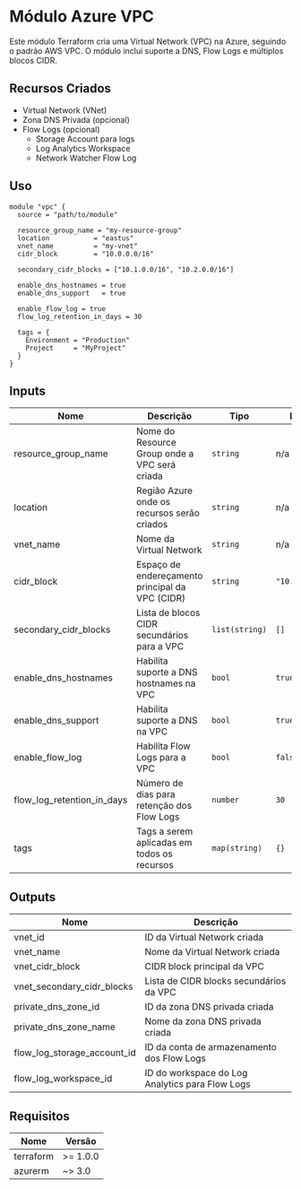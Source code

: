 # Módulo Azure VPC

Este módulo Terraform cria uma Virtual Network (VPC) na Azure, seguindo o padrão AWS VPC. O módulo inclui suporte a DNS, Flow Logs e múltiplos blocos CIDR.

## Recursos Criados

- Virtual Network (VNet)
- Zona DNS Privada (opcional)
- Flow Logs (opcional)
  - Storage Account para logs
  - Log Analytics Workspace
  - Network Watcher Flow Log

## Uso

```hcl
module "vpc" {
  source = "path/to/module"

  resource_group_name = "my-resource-group"
  location           = "eastus"
  vnet_name          = "my-vnet"
  cidr_block         = "10.0.0.0/16"
  
  secondary_cidr_blocks = ["10.1.0.0/16", "10.2.0.0/16"]
  
  enable_dns_hostnames = true
  enable_dns_support   = true
  
  enable_flow_log = true
  flow_log_retention_in_days = 30

  tags = {
    Environment = "Production"
    Project     = "MyProject"
  }
}
```

## Inputs

| Nome | Descrição | Tipo | Default | Obrigatório |
|------|-----------|------|---------|:-----------:|
| resource_group_name | Nome do Resource Group onde a VPC será criada | `string` | n/a | sim |
| location | Região Azure onde os recursos serão criados | `string` | n/a | sim |
| vnet_name | Nome da Virtual Network | `string` | n/a | sim |
| cidr_block | Espaço de endereçamento principal da VPC (CIDR) | `string` | `"10.0.0.0/16"` | não |
| secondary_cidr_blocks | Lista de blocos CIDR secundários para a VPC | `list(string)` | `[]` | não |
| enable_dns_hostnames | Habilita suporte a DNS hostnames na VPC | `bool` | `true` | não |
| enable_dns_support | Habilita suporte a DNS na VPC | `bool` | `true` | não |
| enable_flow_log | Habilita Flow Logs para a VPC | `bool` | `false` | não |
| flow_log_retention_in_days | Número de dias para retenção dos Flow Logs | `number` | `30` | não |
| tags | Tags a serem aplicadas em todos os recursos | `map(string)` | `{}` | não |

## Outputs

| Nome | Descrição |
|------|-----------|
| vnet_id | ID da Virtual Network criada |
| vnet_name | Nome da Virtual Network criada |
| vnet_cidr_block | CIDR block principal da VPC |
| vnet_secondary_cidr_blocks | Lista de CIDR blocks secundários da VPC |
| private_dns_zone_id | ID da zona DNS privada criada |
| private_dns_zone_name | Nome da zona DNS privada criada |
| flow_log_storage_account_id | ID da conta de armazenamento dos Flow Logs |
| flow_log_workspace_id | ID do workspace do Log Analytics para Flow Logs |

## Requisitos

| Nome | Versão |
|------|--------|
| terraform | >= 1.0.0 |
| azurerm | ~> 3.0 | 
